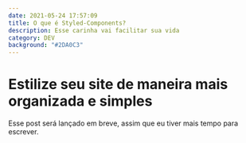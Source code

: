 ```yaml
---
date: 2021-05-24 17:57:09
title: O que é Styled-Components?
description: Esse carinha vai facilitar sua vida
category: DEV
background: "#2DA0C3"
---
```

# Estilize seu site de maneira mais organizada e simples
Esse post será lançado em breve, assim que eu tiver mais tempo para escrever.